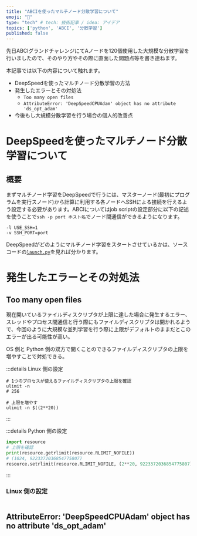 ```yaml
---
title: "ABCIを使ったマルチノード分散学習について"
emoji: "👏"
type: "tech" # tech: 技術記事 / idea: アイデア
topics: ['python', 'ABCI', '分散学習']
published: false
---
```


先日ABCIグランドチャレンジにてAノードを120個使用した大規模な分散学習を行いましたので、そのやり方やその際に直面した問題点等を書き連ねます。

本記事では以下の内容について触れます。
- DeepSpeedを使ったマルチノード分散学習の方法
- 発生したエラーとその対処法
  - `Too many open files`
  - `AttributeError: 'DeepSpeedCPUAdam' object has no attribute 'ds_opt_adam'`
- 今後もし大規模分散学習を行う場合の個人的改善点
<!-- https://github.com/microsoft/DeepSpeed/issues/1846 -->

# DeepSpeedを使ったマルチノード分散学習について

## 概要

まずマルチノード学習をDeepSpeedで行うには、マスターノード(最初にプログラムを実行スノード)から計算に利用する各ノードへSSHによる接続を行えるよう設定する必要があります。ABCIについてはjob scriptの設定部分に以下の記述を使うことで`ssh -p port ホスト名`でノード間通信ができるようになります。
```
-l USE_SSH=1
-v SSH_PORT=port
```

DeepSpeedがどのようにマルチノード学習をスタートさせているかは、ソースコードの[`launch.py`](https://github.com/microsoft/DeepSpeed/blob/master/deepspeed/launcher/launch.py#L129)を見れば分かります。


# 発生したエラーとその対処法

## Too many open files
現在開いているファイルディスクリプタが上限に達した場合に発生するエラー、スレッドやプロセス間通信と行う際にもファイルディスクリプタは開かれるようで、今回のように大規模な並列学習を行う際に上限がデフォルトのままだとこのエラーが出る可能性が高い。

OS 側と Python 側の双方で開くことのできるファイルディスクリプタの上限を増やすことで対処できる。

:::details Linux 側の設定

```shell
# 1つのプロセスが使えるファイルディスクリプタの上限を確認
ulimit -n
# 256

# 上限を増やす
ulimit -n $((2**20))
```
:::

:::details Python 側の設定
```python
import resource
# 上限を確認
print(resource.getrlimit(resource.RLIMIT_NOFILE))
# (1024, 9223372036854775807)
resource.setrlimit(resource.RLIMIT_NOFILE, (2**20, 9223372036854775807))
```
:::
### Linux 側の設定
```python

```

## AttributeError: 'DeepSpeedCPUAdam' object has no attribute 'ds_opt_adam' 